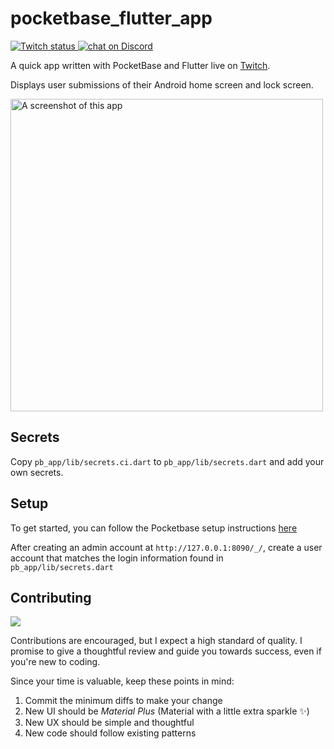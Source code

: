 # pocketbase_flutter_app

<a href="https://twitch.tv/lukepighetti">
    <img src="https://img.shields.io/twitch/status/lukepighetti?logo=twitch&logoColor=FFFFFF&label=Twitch&color=9C34A3" alt="Twitch status">
</a>
<a href="https://discord.gg/g84tgDYVnb">
    <img src="https://img.shields.io/discord/1014298178033557637?logo=discord&label=Discord&color=9C34A3&logoColor=FFFFFF" alt="chat on Discord">
</a>

A quick app written with PocketBase and Flutter live on [Twitch](https://twitch.tv/lukepighetti).

Displays user submissions of their Android home screen and lock screen.

<img height="500" src="doc/screenshot.png" title="A screenshot of this app"/>

## Secrets

Copy `pb_app/lib/secrets.ci.dart` to `pb_app/lib/secrets.dart` and add your own secrets.

## Setup

To get started, you can follow the Pocketbase setup instructions [here](https://pocketbase.io/docs/)

After creating an admin account at `http://127.0.0.1:8090/_/`, create a user account that matches the login information found in
`pb_app/lib/secrets.dart`

## Contributing

<a href="https://github.com/lukepighetti/pocketbase_flutter_app/search?q=TODO+filename%3A*.dart" alt="TODOs">
    <img src="https://shields.io/github/search/lukepighetti/pocketbase_flutter_app/TODO%20filename%3A%2A.dart?label=TODOs&color=9C34A3" />
</a>

Contributions are encouraged, but I expect a high standard of quality. I promise to give a thoughtful review and guide you towards success, even if you're new to coding.

Since your time is valuable, keep these points in mind:

1. Commit the minimum diffs to make your change
2. New UI should be _Material Plus_ (Material with a little extra sparkle ✨)
3. New UX should be simple and thoughtful
4. New code should follow existing patterns
